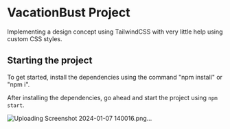 # VacationBust Project

Implementing a design concept using TailwindCSS with very little help using custom CSS styles. 

## Starting the project

To get started, install the dependencies using the command "npm install" or "npm i".

After installing the dependencies, go ahead and start the project using `npm start`.

![Uploading Screenshot 2024-01-07 140016.png…]()
